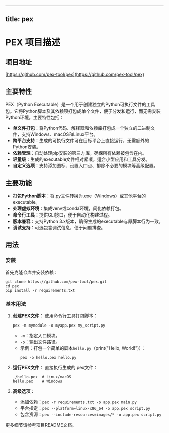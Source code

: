 
---
title: pex
---

# PEX 项目描述

## 项目地址
[https://github.com/pex-tool/pex](https://github.com/pex-tool/pex)

## 主要特性
PEX（Python Executable）是一个用于创建独立的Python可执行文件的工具包。它将Python脚本及其依赖项打包成单个文件，便于分发和运行，而无需安装Python环境。主要特性包括：
- **单文件打包**：将Python代码、解释器和依赖库打包成一个独立的二进制文件，支持Windows、macOS和Linux平台。
- **跨平台支持**：生成的可执行文件可在目标平台上直接运行，无需额外的Python安装。
- **依赖管理**：自动处理pip安装的第三方库，确保所有依赖被包含在内。
- **轻量级**：生成的executable文件相对紧凑，适合小型应用和工具分发。
- **自定义选项**：支持添加图标、设置入口点、排除不必要的模块等高级配置。

## 主要功能
- **打包Python脚本**：将.py文件转换为.exe（Windows）或其他平台的executable。
- **处理虚拟环境**：集成venv或conda环境，简化依赖打包。
- **命令行工具**：提供CLI接口，便于自动化构建过程。
- **版本兼容**：支持Python 3.x版本，确保生成的executable与原脚本行为一致。
- **调试支持**：可选包含调试信息，便于问题排查。

## 用法
### 安装
首先克隆仓库并安装依赖：
```
git clone https://github.com/pex-tool/pex.git
cd pex
pip install -r requirements.txt
```

### 基本用法
1. **创建PEX文件**：
   使用命令行工具打包脚本：
   ```
   pex -m mymodule -o myapp.pex my_script.py
   ```
   - `-m`：指定入口模块。
   - `-o`：输出文件路径。
   - 示例：打包一个简单的脚本`hello.py`（print("Hello, World!")）：
     ```
     pex -o hello.pex hello.py
     ```

2. **运行PEX文件**：
   直接执行生成的.pex文件：
   ```
   ./hello.pex  # Linux/macOS
   hello.pex    # Windows
   ```

3. **高级选项**：
   - 添加依赖：`pex -r requirements.txt -o app.pex main.py`
   - 平台指定：`pex --platform=linux-x86_64 -o app.pex script.py`
   - 包含资源：`pex --include-resources=images/* -o app.pex script.py`

更多细节请参考项目README文档。